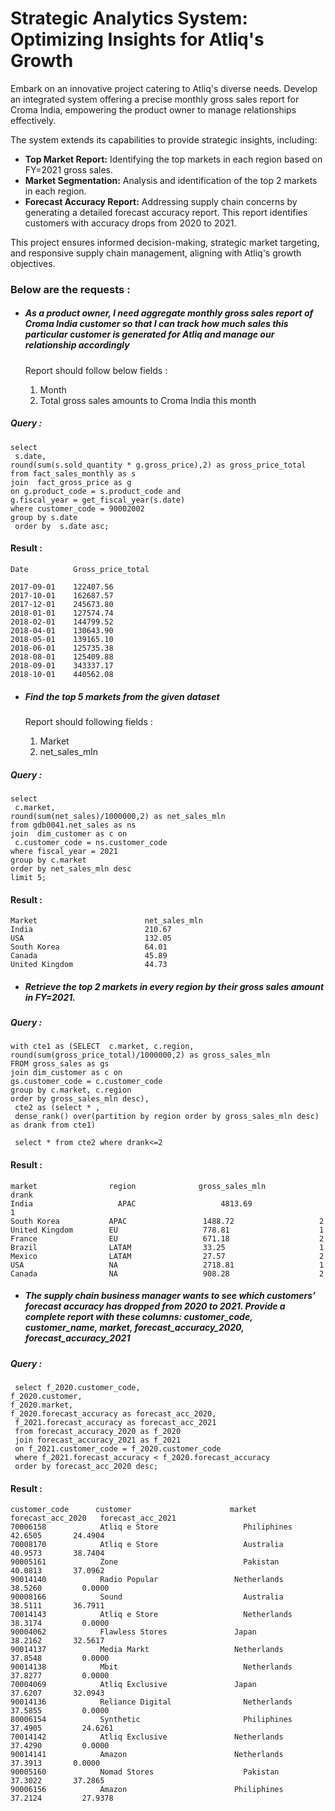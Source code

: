 # Strategic Analytics System: Optimizing Insights for Atliq's Growth

Embark on an innovative project catering to Atliq's diverse needs. Develop an integrated system offering a precise monthly gross sales report for Croma India, empowering the product owner to manage relationships effectively.

The system extends its capabilities to provide strategic insights, including:

- **Top Market Report:** Identifying the top markets in each region based on FY=2021 gross sales.
- **Market Segmentation:** Analysis and identification of the top 2 markets in each region.
- **Forecast Accuracy Report:** Addressing supply chain concerns by generating a detailed forecast accuracy report. This report identifies customers with accuracy drops from 2020 to 2021.

This project ensures informed decision-making, strategic market targeting, and responsive supply chain management, aligning with Atliq's growth objectives.

### Below are the requests :

- ##### As a product owner, I need aggregate monthly gross sales report of Croma India customer so that I can track how much sales this particular customer is generated      for Atliq and manage our relationship accordingly
  
  Report should follow below fields :

  1.  Month
  2. Total gross sales amounts to Croma India this month


##### Query :

```
select 
 s.date, 
round(sum(s.sold_quantity * g.gross_price),2) as gross_price_total
from fact_sales_monthly as s
join  fact_gross_price as g
on g.product_code = s.product_code and 
g.fiscal_year = get_fiscal_year(s.date)
where customer_code = 90002002 
group by s.date
 order by  s.date asc;
```

#### Result : 

```
Date          Gross_price_total

2017-09-01	  122407.56
2017-10-01	  162687.57
2017-12-01	  245673.80
2018-01-01	  127574.74
2018-02-01	  144799.52
2018-04-01	  130643.90
2018-05-01	  139165.10
2018-06-01	  125735.38
2018-08-01	  125409.88
2018-09-01	  343337.17
2018-10-01	  440562.08

```


- ##### Find the top 5 markets from the given dataset

  Report should following fields :
  1.  Market
  2.  net_sales_mln


##### Query :
```
select 
 c.market,
round(sum(net_sales)/1000000,2) as net_sales_mln
from gdb0041.net_sales as ns
join  dim_customer as c on
 c.customer_code = ns.customer_code
where fiscal_year = 2021
group by c.market
order by net_sales_mln desc
limit 5;
```

#### Result :

```
Market                        net_sales_mln
India                         210.67
USA                           132.05
South Korea                   64.01
Canada                        45.89
United Kingdom                44.73

```

- ##### Retrieve the top 2 markets in every region by their gross sales amount in FY=2021.

##### Query :

```
with cte1 as (SELECT  c.market, c.region, round(sum(gross_price_total)/1000000,2) as gross_sales_mln 
FROM gross_sales as gs
join dim_customer as c on
gs.customer_code = c.customer_code
group by c.market, c.region
order by gross_sales_mln desc),
 cte2 as (select * ,
 dense_rank() over(partition by region order by gross_sales_mln desc) as drank from cte1)

 select * from cte2 where drank<=2
```

#### Result :

```
market          	  region	          gross_sales_mln	        drank
India	                APAC	               4813.69	                 1
South Korea	          APAC	               1488.72	                 2
United Kingdom	      EU	               778.81	                 1
France	              EU	               671.18	                 2
Brazil	              LATAM	               33.25	                 1
Mexico	              LATAM	               27.57	                 2
USA                   NA	               2718.81	                 1
Canada	              NA	               908.28	                 2
```


- ##### The supply chain business manager wants to see which customers’ forecast accuracy has dropped from 2020 to 2021. Provide a complete report with these columns: customer_code, customer_name, market, forecast_accuracy_2020, forecast_accuracy_2021

##### Query :

```
 select f_2020.customer_code,
f_2020.customer,
f_2020.market,
f_2020.forecast_accuracy as forecast_acc_2020,
 f_2021.forecast_accuracy as forecast_acc_2021
 from forecast_accuracy_2020 as f_2020
 join forecast_accuracy_2021 as f_2021
 on f_2021.customer_code = f_2020.customer_code
 where f_2021.forecast_accuracy < f_2020.forecast_accuracy
 order by forecast_acc_2020 desc;
```

#### Result :

```
customer_code      customer                      market         forecast_acc_2020   forecast_acc_2021                 
70006158	        Atliq e Store	                Philiphines          	42.6505	      24.4904
70008170	        Atliq e Store	                Australia	            40.9573	      38.7404
90005161	        Zone	                        Pakistan	            40.0813	      37.0962
90014140	        Radio Popular      	          Netherlands	          38.5260	      0.0000
90008166	        Sound                        	Australia	            38.5111	      36.7911
70014143	        Atliq e Store	                Netherlands	          38.3174	      0.0000
90004062	        Flawless Stores	              Japan	                38.2162	      32.5617
90014137	        Media Markt	                  Netherlands	          37.8548	      0.0000
90014138	        Mbit	                        Netherlands	          37.8277	      0.0000
70004069	        Atliq Exclusive	              Japan	                37.6207	      32.0943
90014136	        Reliance Digital	            Netherlands	          37.5855	      0.0000
80006154	        Synthetic	                    Philiphines	          37.4905	      24.6261
70014142	        Atliq Exclusive	              Netherlands	          37.4290	      0.0000
90014141	        Amazon 	                      Netherlands	          37.3913      	0.0000
90005160	        Nomad Stores	                Pakistan	            37.3022	      37.2865
90006156	        Amazon 	                      Philiphines	          37.2124	      27.9378

```
